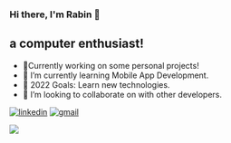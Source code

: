 

### Hi there, I'm Rabin 👋
## a computer enthusiast!
- 🔭Currently working on some personal projects!
- 🌱 I’m currently learning Mobile App Development.
- 🥅 2022 Goals: Learn new technologies.
- 👯 I’m looking to collaborate on with other developers.



[![linkedin](https://img.shields.io/badge/linkedin-0A66C2?style=for-the-badge&logo=linkedin&logoColor=white)](https://www.linkedin.com/in/rabin-shrestha-067a29166/)
[![gmail](https://img.shields.io/badge/gmail-1DA1F2?style=for-the-badge&logo=gmail&logoColor=grey)](https://mail.google.com/mail/u/0/#inbox?compose=GTvVlcSBptPTGPRTjRdpTQrDTzGNPNZKLKHgxnzxWpnMfJbqRMqxNzlHbzjQWbQvpdjSVgxlqZhxJ)

![](https://komarev.com/ghpvc/?username=Rabin321&color=green)


